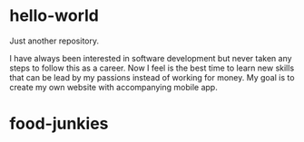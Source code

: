 # hello-world

Just another repository.

I have always been interested in software development but never taken any steps to follow this as a career.  Now I feel is the best time to learn new skills that can be lead by my passions instead of working for money.  My goal is to create my own website with accompanying mobile app.
# food-junkies
